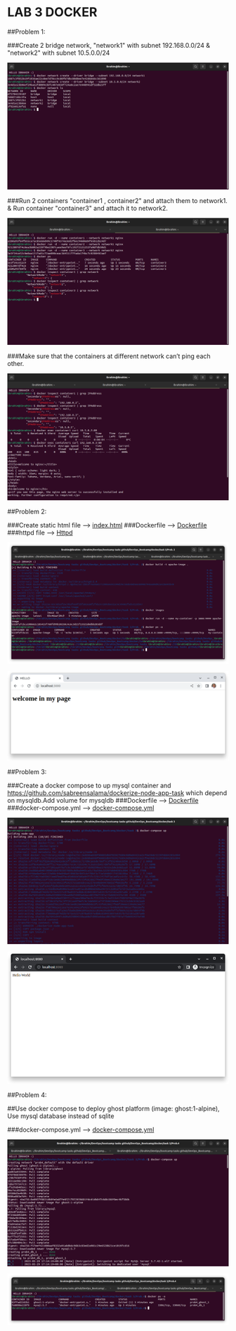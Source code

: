 # LAB 3 DOCKER

##Problem 1:

###Create 2 bridge network, "network1" with subnet 192.168.0.0/24 & "network2" with subnet 10.5.0.0/24
    
![1.1](https://github.com/IbrahimmAdel/DevOps_Bootcamp/blob/main/docker/task%203/ScreenShots/1.1.png)
    
###Run 2 containers "container1 , container2" and attach them to network1. & Run container "container3"  and attach it to network2.
    
![1.2](https://github.com/IbrahimmAdel/DevOps_Bootcamp/blob/main/docker/task%203/ScreenShots/1.2.png)
    
###Make sure that the containers at different network can’t ping each other.
    
![1.3](https://github.com/IbrahimmAdel/DevOps_Bootcamp/blob/main/docker/task%203/ScreenShots/1.3.png)
    
##Problem 2:

###Create static html file --> [index.html](https://github.com/IbrahimmAdel/DevOps_Bootcamp/blob/main/docker/task%203/Prob.%202/index.html)
###Dockerfile --> [Dockerfile](https://github.com/IbrahimmAdel/DevOps_Bootcamp/blob/main/docker/task%203/Prob.%202/Dockerfile)
###httpd file --> [Httpd](https://github.com/IbrahimmAdel/DevOps_Bootcamp/blob/main/docker/task%203/Prob.%202/httpd.conf)

![2.1](https://github.com/IbrahimmAdel/DevOps_Bootcamp/blob/main/docker/task%203/ScreenShots/2.1.png)

![2.2](https://github.com/IbrahimmAdel/DevOps_Bootcamp/blob/main/docker/task%203/ScreenShots/2.2.png)

##Problem 3:

###Create a docker compose to up mysql container and https://github.com/sabreensalama/dockerize-node-app-task which depend on mysqldb.Add volume for mysqldb
###Dockerfile --> [Dockerfile](https://github.com/IbrahimmAdel/DevOps_Bootcamp/blob/main/docker/task%203/Prob.3/Dockerfile)
###docker-compose.yml --> [docker-compose.yml](https://github.com/IbrahimmAdel/DevOps_Bootcamp/blob/main/docker/task%203/Prob.3/docker-compose.yml)

![3.1](https://github.com/IbrahimmAdel/DevOps_Bootcamp/blob/main/docker/task%203/ScreenShots/3.1.png)

![3.2](https://github.com/IbrahimmAdel/DevOps_Bootcamp/blob/main/docker/task%203/ScreenShots/3.2.png)

##Problem 4:

##Use docker compose to deploy ghost platform (image: ghost:1-alpine), Use mysql database instead of sqlite

###docker-compose.yml --> [docker-compose.yml](https://github.com/IbrahimmAdel/DevOps_Bootcamp/blob/main/docker/task%203/Prob.4/docker-compose.yml)

![4.1](https://github.com/IbrahimmAdel/DevOps_Bootcamp/blob/main/docker/task%203/ScreenShots/4.1.png)

![4.2](https://github.com/IbrahimmAdel/DevOps_Bootcamp/blob/main/docker/task%203/ScreenShots/4.2.png)


    

